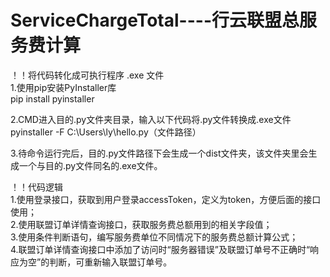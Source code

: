 # ServiceChargeTotal----行云联盟总服务费计算


   ！！将代码转化成可执行程序 .exe 文件  
1.使用pip安装PyInstaller库  
  pip install pyinstaller  

2.CMD进入目的.py文件夹目录，输入以下代码将.py文件转换成.exe文件  
  pyinstaller -F C:\Users\ly\hello.py（文件路径）  

3.待命令运行完后，目的.py文件路径下会生成一个dist文件夹，该文件夹里会生成一个与目的.py文件同名的.exe文件。  

   ！！代码逻辑  
1.使用登录接口，获取到用户登录accessToken，定义为token，方便后面的接口使用；  
2.使用联盟订单详情查询接口，获取服务费总额用到的相关字段值；  
3.使用条件判断语句，编写服务费单位不同情况下的服务费总额计算公式；  
4.联盟订单详情查询接口中添加了访问时“服务器错误”及联盟订单号不正确时“响应为空”的判断，可重新输入联盟订单号。